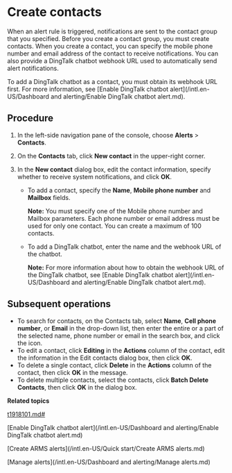 # Create contacts

When an alert rule is triggered, notifications are sent to the contact group that you specified. Before you create a contact group, you must create contacts. When you create a contact, you can specify the mobile phone number and email address of the contact to receive notifications. You can also provide a DingTalk chatbot webhook URL used to automatically send alert notifications.

To add a DingTalk chatbot as a contact, you must obtain its webhook URL first. For more information, see [Enable DingTalk chatbot alert](/intl.en-US/Dashboard and alerting/Enable DingTalk chatbot alert.md).

## Procedure

1.  In the left-side navigation pane of the console, choose **Alerts** \> **Contacts**.

2.  On the **Contacts** tab, click **New contact** in the upper-right corner.

3.  In the **New contact** dialog box, edit the contact information, specify whether to receive system notifications, and click **OK**.

    -   To add a contact, specify the **Name**, **Mobile phone number** and **Mailbox** fields.

        **Note:** You must specify one of the Mobile phone number and Mailbox parameters. Each phone number or email address must be used for only one contact. You can create a maximum of 100 contacts.

    -   To add a DingTalk chatbot, enter the name and the webhook URL of the chatbot.

        **Note:** For more information about how to obtain the webhook URL of the DingTalk chatbot, see [Enable DingTalk chatbot alert](/intl.en-US/Dashboard and alerting/Enable DingTalk chatbot alert.md).


## Subsequent operations



-   To search for contacts, on the Contacts tab, select **Name**, **Cell phone number**, or **Email** in the drop-down list, then enter the entire or a part of the selected name, phone number or email in the search box, and click the icon.
-   To edit a contact, click **Editing** in the **Actions** column of the contact, edit the information in the Edit contacts dialog box, then click **OK**.
-   To delete a single contact, click **Delete** in the **Actions** column of the contact, then click **OK** in the message.
-   To delete multiple contacts, select the contacts, click **Batch Delete Contacts**, then click **OK** in the dialog box.

**Related topics**  


[t1918101.md\#]()

[Enable DingTalk chatbot alert](/intl.en-US/Dashboard and alerting/Enable DingTalk chatbot alert.md)

[Create ARMS alerts](/intl.en-US/Quick start/Create ARMS alerts.md)

[Manage alerts](/intl.en-US/Dashboard and alerting/Manage alerts.md)

